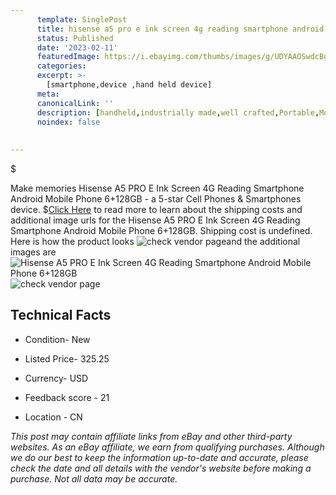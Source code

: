 ```yaml
---
      template: SinglePost
      title: hisense a5 pro e ink screen 4g reading smartphone android mobile phone 6 128gb
      status: Published
      date: '2023-02-11'
      featuredImage: https://i.ebayimg.com/thumbs/images/g/UDYAAOSwdcBgq8ZD/s-l225.jpg
      categories: 
      excerpt: >-
        [smartphone,device ,hand held device]
      meta:
      canonicalLink: ''
      description: [handheld,industrially made,well crafted,Portable,Mobile,Compact,Convenient,Lightweight,Maneuverable,Man-portable,Miniature,Carriable,Hand-held,Light,Holdable,Transportable,Mobile device,Pocket-sized,On-the-go,Wireless,Cordless,Compact size,Convenient size, smartphone,device ,hand held device]
      noindex: false
      
        
---
```

$

Make memories Hisense A5 PRO E Ink Screen 4G Reading Smartphone Android Mobile Phone 6+128GB - a 5-star Cell Phones & Smartphones device.
$[Click Here](https://www.ebay.com/itm/234234795505?hash=item36897b55f1%3Ag%3AUDYAAOSwdcBgq8ZD&mkevt=1&mkcid=1&mkrid=711-53200-19255-0&campid=%253CePNCampaignId%253E&customid=%253CreferenceId%253E&toolid=10049) to read more to learn about the shipping costs and additional image urls for the Hisense A5 PRO E Ink Screen 4G Reading Smartphone Android Mobile Phone 6+128GB. Shipping cost is undefined. Here is how the product looks ![check vendor page](https://i.ebayimg.com/thumbs/images/g/UDYAAOSwdcBgq8ZD/s-l225.jpg)and the additional images are![Hisense A5 PRO E Ink Screen 4G Reading Smartphone Android Mobile Phone 6+128GB](https://i.ebayimg.com/images/g/UDYAAOSwdcBgq8ZD/s-l960.jpg)![check vendor page](https://origin-galleryplus.ebayimg.com/ws/web/234234795505_2_0_1/225x225.jpg,https://origin-galleryplus.ebayimg.com/ws/web/234234795505_3_0_1/225x225.jpg,https://origin-galleryplus.ebayimg.com/ws/web/234234795505_4_0_1/225x225.jpg,https://origin-galleryplus.ebayimg.com/ws/web/234234795505_5_0_1/225x225.jpg,https://origin-galleryplus.ebayimg.com/ws/web/234234795505_6_0_1/225x225.jpg,https://origin-galleryplus.ebayimg.com/ws/web/234234795505_7_0_1/225x225.jpg,https://origin-galleryplus.ebayimg.com/ws/web/234234795505_8_0_1/225x225.jpg,https://origin-galleryplus.ebayimg.com/ws/web/234234795505_9_0_1/225x225.jpg,https://origin-galleryplus.ebayimg.com/ws/web/234234795505_10_0_1/225x225.jpg,https://origin-galleryplus.ebayimg.com/ws/web/234234795505_11_0_1/225x225.jpg,https://origin-galleryplus.ebayimg.com/ws/web/234234795505_12_0_1/225x225.jpg)



 ## Technical Facts 



     
      

 - Condition- New 


      

 - Listed Price- 325.25 


      

 - Currency- USD 


      

 - Feedback score - 21 


      

 - Location - CN 


      
      

 *_This post may contain affiliate links from eBay and other third-party websites. As an eBay affiliate, we earn from qualifying purchases. Although we do our best to keep the information up-to-date and accurate, please check the date and all details with the vendor's website before making a purchase. Not all data may be accurate._*






